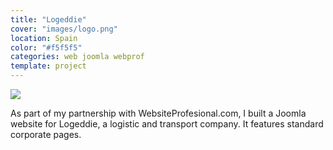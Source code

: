 ```yaml
---
title: "Logeddie"
cover: "images/logo.png"
location: Spain
color: "#f5f5f5"
categories: web joomla webprof
template: project
---
```


![](/work/logeddie/images/1.png)

As part of my partnership with WebsiteProfesional.com, I built a Joomla website for Logeddie, a logistic and transport company. It features standard corporate pages.
